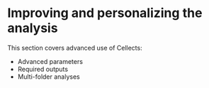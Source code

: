 # Improving and personalizing the analysis

This section covers advanced use of Cellects:

- Advanced parameters
- Required outputs
- Multi-folder analyses